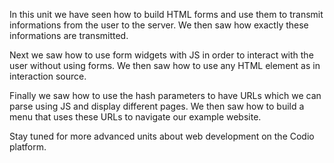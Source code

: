 In this unit we have seen how to build HTML forms and use them to transmit informations from the user to the server. We then saw how exactly these informations are transmitted.

Next we saw how to use form widgets with JS in order to interact with the user without using forms. We then saw how to use any HTML element as in interaction source.

Finally we saw how to use the hash parameters to have URLs which we can parse using JS and display different pages. We then saw how to build a menu that uses these URLs to navigate our example website.

Stay tuned for more advanced units about web development on the Codio platform.
